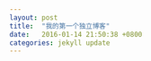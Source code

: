 ```yaml
---
layout: post
title:  "我的第一个独立博客"
date:   2016-01-14 21:50:38 +0800
categories: jekyll update
---
```


